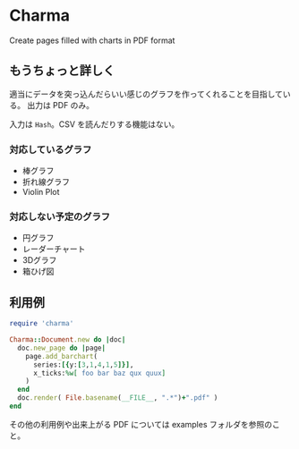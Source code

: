 # Charma

Create pages filled with charts in PDF format

## もうちょっと詳しく

適当にデータを突っ込んだらいい感じのグラフを作ってくれることを目指している。
出力は PDF のみ。

入力は `Hash`。CSV を読んだりする機能はない。

### 対応しているグラフ

* 棒グラフ
* 折れ線グラフ
* Violin Plot

### 対応しない予定のグラフ

* 円グラフ
* レーダーチャート
* 3Dグラフ
* 箱ひげ図

## 利用例

```ruby
require 'charma'

Charma::Document.new do |doc|
  doc.new_page do |page|
    page.add_barchart(
      series:[{y:[3,1,4,1,5]}],
      x_ticks:%w[ foo bar baz qux quux]
    )
  end
  doc.render( File.basename(__FILE__, ".*")+".pdf" )
end
```

その他の利用例や出来上がる PDF については examples フォルダを参照のこと。
